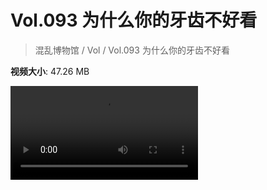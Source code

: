 # Vol.093 为什么你的牙齿不好看

> 混乱博物馆 / Vol / Vol.093 为什么你的牙齿不好看

**视频大小**: 47.26 MB

<div class="video"><video src="https://file.hsyhx.top/video/混乱博物馆/Vol/093.mp4" controls preload>🤔 您的浏览器不支持 video 标签</video></div>